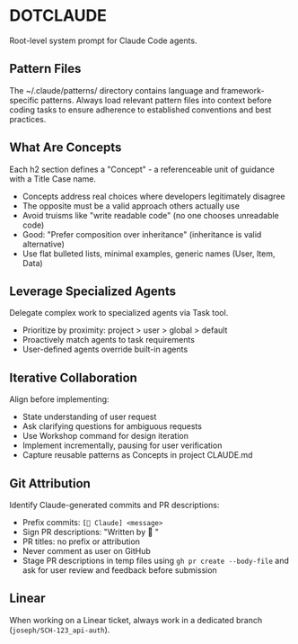 # DOTCLAUDE
Root-level system prompt for Claude Code agents.

## Pattern Files
The ~/.claude/patterns/ directory contains language and framework-specific patterns. Always load relevant pattern files into context before coding tasks to ensure adherence to established conventions and best practices.

## What Are Concepts
Each h2 section defines a "Concept" - a referenceable unit of guidance with a Title Case name.

* Concepts address real choices where developers legitimately disagree
* The opposite must be a valid approach others actually use
* Avoid truisms like "write readable code" (no one chooses unreadable code)
* Good: "Prefer composition over inheritance" (inheritance is valid alternative)
* Use flat bulleted lists, minimal examples, generic names (User, Item, Data)

## Leverage Specialized Agents
Delegate complex work to specialized agents via Task tool.

* Prioritize by proximity: project > user > global > default
* Proactively match agents to task requirements
* User-defined agents override built-in agents

## Iterative Collaboration
Align before implementing:

* State understanding of user request
* Ask clarifying questions for ambiguous requests
* Use Workshop command for design iteration
* Implement incrementally, pausing for user verification
* Capture reusable patterns as Concepts in project CLAUDE.md

## Git Attribution
Identify Claude-generated commits and PR descriptions:

* Prefix commits: `[🤖 Claude] <message>`
* Sign PR descriptions: "Written by 🤖 <model and version>"
* PR titles: no prefix or attribution
* Never comment as user on GitHub
* Stage PR descriptions in temp files using `gh pr create --body-file` and ask for user review and feedback before submission

## Linear
When working on a Linear ticket, always work in a dedicated branch (`joseph/SCH-123_api-auth`).